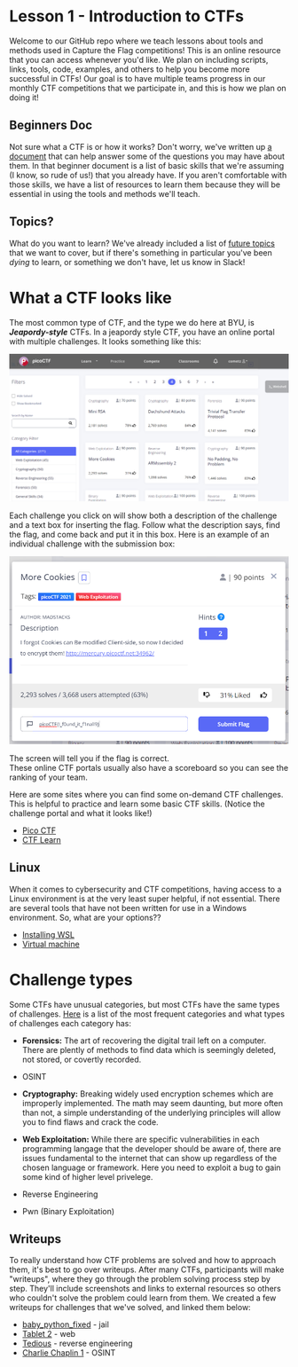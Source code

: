 # Lesson 1 - Introduction to CTFs
Welcome to our GitHub repo where we teach lessons about tools and methods used in Capture the Flag competitions! This is an online resource that you can access whenever you'd like. We plan on including scripts, links, tools, code, examples, and others to help you become more successful in CTFs! Our goal is to have multiple teams progress in our monthly CTF competitions that we participate in, and this is how we plan on doing it!

## Beginners Doc
Not sure what a CTF is or how it works? Don't worry, we've written up [a document](https://github.com/JustinApplegate/ctf-training/blob/main/Beginners.md) that can help answer some of the questions you may have about them. In that beginner document is a list of basic skills that we're assuming (I know, so rude of us!) that you already have. If you aren't comfortable with those skills, we have a list of resources to learn them because they will be essential in using the tools and methods we'll teach. 

## Topics?
What do you want to learn? We've already included a list of [future topics](https://github.com/JustinApplegate/ctf-training/blob/main/Future_Topics.md) that we want to cover, but if there's something in particular you've been *dying* to learn, or something we don't have, let us know in Slack!

# What a CTF looks like
The most common type of CTF, and the type we do here at BYU, is ___Jeapordy-style___ CTFs. In a jeapordy style CTF, you have an online portal with multiple challenges. It looks something like this: 
  
    
![Image of the CTF portal](Portal_View_CTF.jpg)

Each challenge you click on will show both a description of the challenge and a text box for inserting the flag. Follow what the description says, find the flag, and come back and put it in this box. Here is an example of an individual challenge with the submission box:

![Image of an individual challenge on a CTF portal](Individual_Challenge_CTF.jpg)

The screen will tell you if the flag is correct.   
These online CTF portals usually also have a scoreboard so you can see the ranking of your team.

Here are some sites where you can find some on-demand CTF challenges. This is helpful to practice and learn some basic CTF skills. (Notice the challenge portal and what it looks like!)
- [Pico CTF](https://play.picoctf.org/)
- [CTF Learn](https://ctflearn.com/)

## Linux
When it comes to cybersecurity and CTF competitions, having access to a Linux environment is at the very least super helpful, if not essential. There are several tools that have not been written for use in a Windows environment. So, what are your options??

* [Installing WSL](https://docs.microsoft.com/en-us/windows/wsl/install-win10)
* [Virtual machine](https://itsfoss.com/install-linux-in-virtualbox/)

# Challenge types
Some CTFs have unusual categories, but most CTFs have the same types of challenges. [Here](https://ctf101.org/) is a list of the most frequent categories and what types of challenges each category has:

- **Forensics:** The art of recovering the digital trail left on a computer. There are plently of methods to find data which is seemingly deleted, not stored, or covertly recorded.  

- OSINT
- **Cryptography:** Breaking widely used encryption schemes which are improperly implemented. The math may seem daunting, but more often than not, a simple understanding of the underlying principles will allow you to find flaws and crack the code.

- **Web Exploitation:** While there are specific vulnerabilities in each programming langage that the developer should be aware of, there are issues fundamental to the internet that can show up regardless of the chosen language or framework. Here you need to exploit a bug to gain some kind of higher level privelege.

- Reverse Engineering
- Pwn (Binary Exploitation)


## Writeups
To really understand how CTF problems are solved and how to approach them, it's best to go over writeups. After many CTFs, participants will make "writeups", where they go through the problem solving process step by step. They'll include screenshots and links to external resources so others who couldn't solve the problem could learn from them. We created a few writeups for challenges that we've solved, and linked them below:

* [baby_python_fixed](https://ctftime.org/writeup/29653) - jail
* [Tablet 2](https://ctftime.org/writeup/29647) - web
* [Tedious](https://ctftime.org/writeup/29621) - reverse engineering
* [Charlie Chaplin 1](https://ctftime.org/writeup/29646) - OSINT

